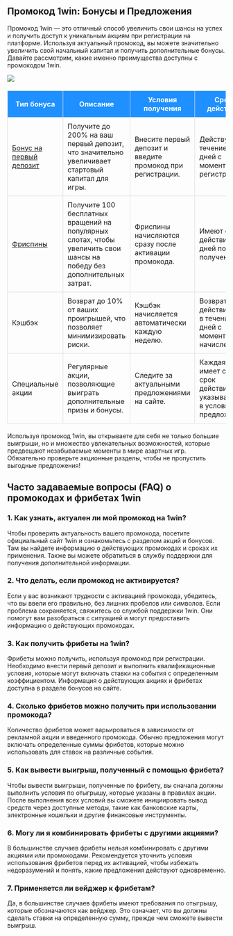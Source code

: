 <h2>Промокод 1win: Бонусы и Предложения</h2>
<p>Промокод 1win — это отличный способ увеличить свои шансы на успех и получить доступ к уникальным акциям при регистрации на платформе. Используя актуальный промокод, вы можете значительно увеличить свой начальный капитал и получить дополнительные бонусы. Давайте рассмотрим, какие именно преимущества доступны с промокодом 1win.</p>


<a href="https://1wqydy.top/casino/list?open=register&p=au2t&sub1=gh"><img src="http://wpsolutions.ru/wp-content/uploads/2024/12/promis.jpg"></img></a>

<table style="width: 100%; border-collapse: collapse; margin: 20px 0;">
    <thead>
        <tr style="background-color: #1e90ff; color: #ffffff;">
            <th style="padding: 10px; border: 1px solid #dddddd;">Тип бонуса</th>
            <th style="padding: 10px; border: 1px solid #dddddd;">Описание</th>
            <th style="padding: 10px; border: 1px solid #dddddd;">Условия получения</th>
            <th style="padding: 10px; border: 1px solid #dddddd;">Срок действия</th>
        </tr>
    </thead>
    <tbody>
        <tr>
            <td style="padding: 10px; border: 1px solid #dddddd;"><a href="https://1wqydy.top/casino/list?open=register&p=au2t&sub1=gh">Бонус на первый депозит</a></td>
            <td style="padding: 10px; border: 1px solid #dddddd;">Получите до 200% на ваш первый депозит, что значительно увеличивает стартовый капитал для игры.</td>
            <td style="padding: 10px; border: 1px solid #dddddd;">Внесите первый депозит и введите промокод при регистрации.</td>
            <td style="padding: 10px; border: 1px solid #dddddd;">Действует в течение 30 дней с момента регистрации.</td>
        </tr>
        <tr>
            <td style="padding: 10px; border: 1px solid #dddddd;"><a href="https://1wqydy.top/casino/list?open=register&p=au2t&sub1=gh">Фриспины</a></td>
            <td style="padding: 10px; border: 1px solid #dddddd;">Получите 100 бесплатных вращений на популярных слотах, чтобы увеличить свои шансы на победу без дополнительных затрат.</td>
            <td style="padding: 10px; border: 1px solid #dddddd;">Фриспины начисляются сразу после активации промокода.</td>
            <td style="padding: 10px; border: 1px solid #dddddd;">Имеют срок действия 7 дней после получения.</td>
        </tr>
        <tr>
            <td style="padding: 10px; border: 1px solid #dddddd;">Кэшбэк</td>
            <td style="padding: 10px; border: 1px solid #dddddd;">Возврат до 10% от ваших проигрышей, что позволяет минимизировать риски.</td>
            <td style="padding: 10px; border: 1px solid #dddddd;">Кэшбэк начисляется автоматически каждую неделю.</td>
            <td style="padding: 10px; border: 1px solid #dddddd;">Возврат действителен в течение 14 дней с момента начисления.</td>
        </tr>
        <tr>
            <td style="padding: 10px; border: 1px solid #dddddd;">Специальные акции</td>
            <td style="padding: 10px; border: 1px solid #dddddd;">Регулярные акции, позволяющие выиграть дополнительные призы и бонусы.</td>
            <td style="padding: 10px; border: 1px solid #dddddd;">Следите за актуальными предложениями на сайте.</td>
            <td style="padding: 10px; border: 1px solid #dddddd;">Каждая акция имеет свой срок действия, указываемый в условиях предложения.</td>
        </tr>
    </tbody>
</table>

<p>Используя промокод 1win, вы открываете для себя не только большие выигрыши, но и множество увлекательных возможностей, которые предвещают незабываемые моменты в мире азартных игр. Обязательно проверьте акционные разделы, чтобы не пропустить выгодные предложения!</p>

<h2>Часто задаваемые вопросы (FAQ) о промокодах и фрибетах 1win</h2>

<h3>1. Как узнать, актуален ли мой промокод на 1win?</h3>
<p>Чтобы проверить актуальность вашего промокода, посетите официальный сайт 1win и ознакомьтесь с разделом акций и бонусов. Там вы найдете информацию о действующих промокодах и сроках их применения. Также вы можете обратиться в службу поддержки для получения дополнительной информации.</p>

<h3>2. Что делать, если промокод не активируется?</h3>
<p>Если у вас возникают трудности с активацией промокода, убедитесь, что вы ввели его правильно, без лишних пробелов или символов. Если проблема сохраняется, свяжитесь со службой поддержки 1win. Они помогут вам разобраться с ситуацией и могут предоставить информацию о действующих промокодах.</p>

<h3>3. Как получить фрибеты на 1win?</h3>
<p>Фрибеты можно получить, используя промокод при регистрации. Необходимо внести первый депозит и выполнить квалификационные условия, которые могут включать ставки на события с определенным коэффициентом. Информация о действующих акциях и фрибетах доступна в разделе бонусов на сайте.</p>

<h3>4. Сколько фрибетов можно получить при использовании промокода?</h3>
<p>Количество фрибетов может варьироваться в зависимости от рекламной акции и введенного промокода. Обычно предложения могут включать определенные суммы фрибетов, которые можно использовать для ставок на различные события.</p>

<h3>5. Как вывести выигрыш, полученный с помощью фрибета?</h3>
<p>Чтобы вывести выигрыши, полученные по фрибету, вы сначала должны выполнить условия по отыгрышу, которые указаны в правилах акции. После выполнения всех условий вы сможете инициировать вывод средств через доступные методы, такие как банковские карты, электронные кошельки и другие финансовые инструменты.</p>

<h3>6. Могу ли я комбинировать фрибеты с другими акциями?</h3>
<p>В большинстве случаев фрибеты нельзя комбинировать с другими акциями или промокодами. Рекомендуется уточнить условия использования фрибетов перед их активацией, чтобы избежать недоразумений и понять, какие предложения действуют одновременно.</p>

<h3>7. Применяется ли вейджер к фрибетам?</h3>
<p>Да, в большинстве случаев фрибеты имеют требования по отыгрышу, которые обозначаются как вейджер. Это означает, что вы должны сделать ставки на определенную сумму, прежде чем сможете вывести выигрыш.</p>
